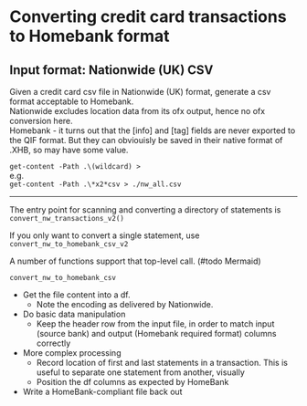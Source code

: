 # Converting credit card transactions to Homebank format
## Input format: Nationwide (UK) CSV

Given a credit card csv file in Nationwide (UK) format, generate a csv format acceptable to Homebank.  
Nationwide excludes location data from its ofx output, hence no ofx conversion here.  
Homebank - it turns out that the [info] and [tag] fields are never exported to the QIF format. But they can obviouisly be saved in their native format of .XHB, so may have some value.

`get-content -Path .\(wildcard) >    `  
e.g.   
`get-content -Path .\*x2*csv > ./nw_all.csv  `


___
The entry point for scanning and converting a directory of statements is   
`convert_nw_transactions_v2()`  

If you only want to convert a single statement, use   `convert_nw_to_homebank_csv_v2`

A number of functions support that top-level call. (#todo Mermaid)

`convert_nw_to_homebank_csv`
- Get the file content into a df.
    - Note the encoding as delivered by Nationwide.
- Do basic data manipulation  
    - Keep the header row from the input file, in order to match  input (source bank) and output (Homebank required format) columns correctly
- More complex processing
    -  Record location of first and last statements in a transaction. This is useful to separate one statement from another, visually
    -  Position the df columns as expected by HomeBank
- Write a HomeBank-compliant file back out